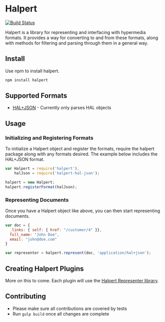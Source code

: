# Halpert

[![Build Status](https://travis-ci.org/smizell/halpert.png?branch=master)](https://travis-ci.org/smizell/halpert)

Halpert is a library for representing and interfacing with hypermedia formats. It provides a way for converting to and from these formats, along with methods for filtering and parsing through them in a general way.

## Install

Use npm to install halpert.

```bash
npm install halpert
```

## Supported Formats

* [HAL+JSON](https://github.com/smizell/halpert-hal-json) - Currently only parses HAL objects

## Usage

### Initializing and Registering Formats

To initialize a Halpert object and register the formats, require the halpert package along with any formats desired. The example below includes the HAL+JSON format.

```javascript
var Halpert = require('halpert'),
    halJson = require('halpert-hal-json');

halpert = new Halpert;
halpert.registerFormat(halJson);
```

### Representing Documents

Once you have a Halpert object like above, you can then start representing documents.

```javascript
var doc = {
  _links: { self: { href: "/customer/4" }},
  full_name: "John Doe",
  email: "john@doe.com"
}

var representer = halpert.represent(doc, 'application/hal+json');
```

## Creating Halpert Plugins

More on this to come. Each plugin will use the [Halpert Representer library](http://github.com/smizell/halpert-representer).

## Contributing

* Please make sure all contributions are covered by tests
* Run `gulp build` once all changes are complete

